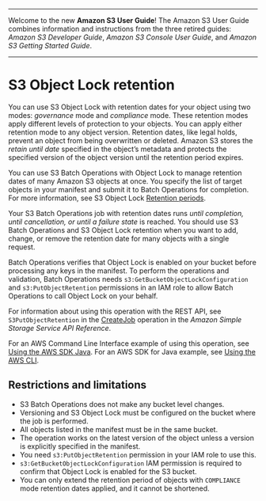 --------

Welcome to the new **Amazon S3 User Guide**\! The Amazon S3 User Guide combines information and instructions from the three retired guides: *Amazon S3 Developer Guide*, *Amazon S3 Console User Guide*, and *Amazon S3 Getting Started Guide*\.

--------

# S3 Object Lock retention<a name="batch-ops-retention-date"></a>

You can use S3 Object Lock with retention dates for your object using two modes: *governance* mode and *compliance* mode\. These retention modes apply different levels of protection to your objects\. You can apply either retention mode to any object version\. Retention dates, like legal holds, prevent an object from being overwritten or deleted\. Amazon S3 stores the *retain until date* specified in the object’s metadata and protects the specified version of the object version until the retention period expires\.

You can use S3 Batch Operations with Object Lock to manage retention dates of many Amazon S3 objects at once\. You specify the list of target objects in your manifest and submit it to Batch Operations for completion\. For more information, see S3 Object Lock [Retention periods](object-lock-overview.md#object-lock-retention-periods)\. 

Your S3 Batch Operations job with retention dates runs *until completion, until cancellation, or until a failure state* is reached\. You should use S3 Batch Operations and S3 Object Lock retention when you want to add, change, or remove the retention date for many objects with a single request\. 

Batch Operations verifies that Object Lock is enabled on your bucket before processing any keys in the manifest\. To perform the operations and validation, Batch Operations needs `s3:GetBucketObjectLockConfiguration` and `s3:PutObjectRetention` permissions in an IAM role to allow Batch Operations to call Object Lock on your behalf\. 

For information about using this operation with the REST API, see `S3PutObjectRetention` in the [CreateJob](https://docs.aws.amazon.com/AmazonS3/latest/API/API_control_CreateJob.html) operation in the *Amazon Simple Storage Service API Reference*\. 

For an AWS Command Line Interface example of using this operation, see [Using the AWS SDK Java](batch-ops-object-lock-retention.md#batch-ops-examples-java-object-lock-retention)\. For an AWS SDK for Java example, see [Using the AWS CLI](batch-ops-object-lock-retention.md#batch-ops-cli-object-lock-retention-example)\. 

## Restrictions and limitations<a name="batch-ops-retention-date-restrictions"></a>
+ S3 Batch Operations does not make any bucket level changes\.
+ Versioning and S3 Object Lock must be configured on the bucket where the job is performed\.
+ All objects listed in the manifest must be in the same bucket\.
+ The operation works on the latest version of the object unless a version is explicitly specified in the manifest\.
+ You need `s3:PutObjectRetention` permission in your IAM role to use this\.
+ `s3:GetBucketObjectLockConfiguration` IAM permission is required to confirm that Object Lock is enabled for the S3 bucket\. 
+ You can only extend the retention period of objects with `COMPLIANCE` mode retention dates applied, and it cannot be shortened\.